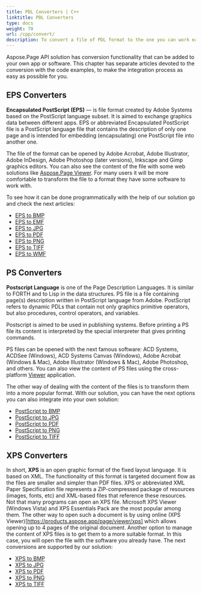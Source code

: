```yaml
---
title: PDL Converters | C++
linktitle: PDL Converters
type: docs
weight: 70
url: /cpp/convert/
description: To convert a file of PDL format to the one you can work easier like PDF, BMP, JPG, etc. use this API for C++ solution. See the examples depicted in the code.
---
```


Aspose.Page API solution has conversion functionality that can be added to your own app or software. This chapter has separate articles devoted to the conversion with the code examples, to make the integration process as easy as possible for you.

## EPS Converters ##

**Encapsulated PostScript (EPS)** — is file format created by Adobe Systems based on the
PostScript language subset. It is aimed to exchange graphics data between different apps. 
EPS or abbreviated Encapsulated PostScript file is a PostScript language file that contains the description of only one page and is intended for embedding (encapsulating) one PostScript file into another one. 

The file of the format can be opened by Adobe Acrobat, Adobe Illustrator, Adobe InDesign, Adobe Photoshop (later versions), Inkscape and Gimp graphics editors. You can also see the content of the file with some web solutions like [Aspose.Page Viewer](https://products.aspose.app/page/viewer). For many users it will be more comfortable to transform the file to a format they have some software to work with.

To see how it can be done programmatically with the help of our solution go and check the next articles:
- [EPS to BMP](https://docs.aspose.com/page/cpp/convert/eps-to-bmp/)
- [EPS to EMF](https://docs.aspose.com/page/cpp/convert/eps-to-emf/)
- [EPS to JPG](https://docs.aspose.com/page/cpp/convert/eps-to-jpg/) 
- [EPS to PDF](https://docs.aspose.com/page/cpp/convert/eps-to-pdf/) 
- [EPS to PNG](https://docs.aspose.com/page/cpp/convert/eps-to-png/)
- [EPS to TIFF](https://docs.aspose.com/page/cpp/convert/eps-to-tiff/)
- [EPS to WMF](https://docs.aspose.com/page/cpp/convert/eps-to-wmf/)

## PS Converters ##
**Postscript Language** is one of the Page Description Languages. It is similar to FORTH and to Lisp in the data structures.
PS file is a file containing page(s) description written in PostScript language from Adobe. PostScript refers to dynamic PDLs that contain not only graphics primitive operators, but also procedures, control operators, and variables.

Postscript is aimed to be used in publishing systems. Before printing a PS file its content is interpreted by the special interpreter that gives printing commands.


PS files can be opened with the next famous software: ACD Systems, ACDSee (Windows), ACD Systems Canvas (Windows), Adobe Acrobat (Windows & Mac), Adobe Illustrator (Windows & Mac), Adobe Photoshop, and others. You can also view the content of PS files using the cross-platform [Viewer](https://products.aspose.app/page/viewer/ps) application.

The other way of dealing with the content of the files is to transform them into a more popular format. With our solution, you can have the next options you can also integrate into your own solution:
- [PostScript to BMP](https://docs.aspose.com/page/cpp/convert/ps-to-bmp/)
- [PostScript to JPG](https://docs.aspose.com/page/cpp/convert/ps-to-jpg/) 
- [PostScript to PDF](https://docs.aspose.com/page/cpp/convert/ps-to-pdf/) 
- [PostScript to PNG](https://docs.aspose.com/page/cpp/convert/ps-to-png/) 
- [PostScript to TIFF](https://docs.aspose.com/page/cpp/convert/ps-to-tiff/) 

## XPS Converters ##
In short, **XPS** is an open graphic format of the fixed layout language. It is based on XML. The functionality of this format is targeted document flow as the files are smaller and simpler than PDF files.
XPS or abbreviated XML Paper Specification file represents a ZIP-compressed package of resources (images, fonts, etc) and XML-based files that reference these resources. 
Not that many programs can open an XPS file. Microsoft XPS Viewer (Windows Vista) and XPS Essentials Pack are the most popular among them. The other way to open such a document is by using online (XPS Viewer)[https://products.aspose.app/page/viewer/xps] which allows opening up to 4 pages of the original document.
Another option to manage the content of XPS files is to get them to a more suitable format. In this case, you will open the file with the software you already have. The next conversions are supported by our solution:

- [XPS to BMP](https://docs.aspose.com/page/cpp/convert/xps-to-bmp/)
- [XPS to JPG](https://docs.aspose.com/page/cpp/convert/xps-to-jpg/) 
- [XPS to PDF](https://docs.aspose.com/page/cpp/convert/xps-to-pdf/) 
- [XPS to PNG](https://docs.aspose.com/page/cpp/convert/xps-to-png/) 
- [XPS to TIFF](https://docs.aspose.com/page/cpp/convert/xps-to-tiff/) 
 






